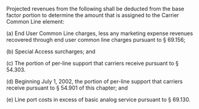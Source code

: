 Projected revenues from the following shall be deducted from the base factor portion to determine the amount that is assigned to the Carrier Common Line element:
                                    

(a) End User Common Line charges, less any marketing expense revenues recovered through end user common line charges pursuant to § 69.156;

(b) Special Access surcharges; and

(c) The portion of per-line support that carriers receive pursuant to § 54.303.

(d) Beginning July 1, 2002, the portion of per-line support that carriers receive pursuant to § 54.901 of this chapter; and

(e) Line port costs in excess of basic analog service pursuant to § 69.130.


